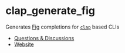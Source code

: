 # clap_generate_fig

Generates [Fig](https://github.com/withfig/autocomplete) completions for [`clap`](https://github.com/clap-rs/clap) based CLIs

<!-- * [Documentation][docs] -->
* [Questions & Discussions](https://github.com/clap-rs/clap/discussions)
* [Website](https://clap.rs/)

<!-- [docs]: https://docs.rs/clap_generate_fig -->
